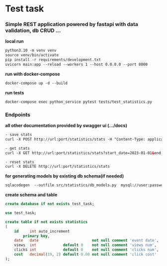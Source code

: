 <h1>Test task</h1>
<h3>Simple REST application powered by fastapi with data validation, db CRUD ...</h3>


<b>local run</b>
```html
python3.10 -m venv venv
source venv/bin/activate
pip install -r requirements/development.txt
uvicorn main:app --reload --workers 1 --host 0.0.0.0 --port 8000
```

<b>run with docker-compose</b>
```html
docker-compose up -d --build
```

<b>run tests</b>
```html
docker-compose exec python_service pytest tests/test_statistics.py
```

<h3>Endpoints</h3>
<b>all other documentation provided by swagger ui (.../docs)</b>

```html
- save stats
curl -X POST http://url:port/statistics/stats -H "Content-Type: application/json" -d '{ "date" : "2023-01-09", "views": 1, "clicks" : 12, "cost": 13.00 }'

- get stats
curl -X GET http://url:port/statistics/stats?start_date=2023-01-01&end_date=2023-01-12&order_by=date

- reset stats
curl -X DELETE http://url:port/statistics/stats
```


<b>for generating models by existing db schema(if needed)</b>
```html
sqlacodegen  --outfile src/statistics/db_models.py  mysql://user:password@server_url:port/schema
```

<b>create schema and table</b>
```sql
create database if not exists test_task;

use test_task;

create table if not exists statistics
(
    id     int auto_increment
        primary key,
    date   date                        not null comment 'event date',
    views  int            default 0    not null comment 'views num',
    clicks int            default 0    not null comment 'clicks num',
    cost   decimal(19, 2) default 0.00 not null comment 'click cost'
);
```